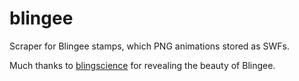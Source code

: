 blingee
=======

Scraper for Blingee stamps, which PNG animations stored as SWFs.

Much thanks to [blingscience](http://blingeescience.tumblr.com/) for revealing the beauty of Blingee.

